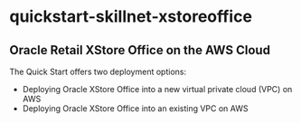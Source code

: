 # quickstart-skillnet-xstoreoffice
## Oracle Retail XStore Office on the AWS Cloud

The Quick Start offers two deployment options:

- Deploying Oracle XStore Office into a new virtual private cloud (VPC) on AWS
- Deploying Oracle XStore Office into an existing VPC on AWS
